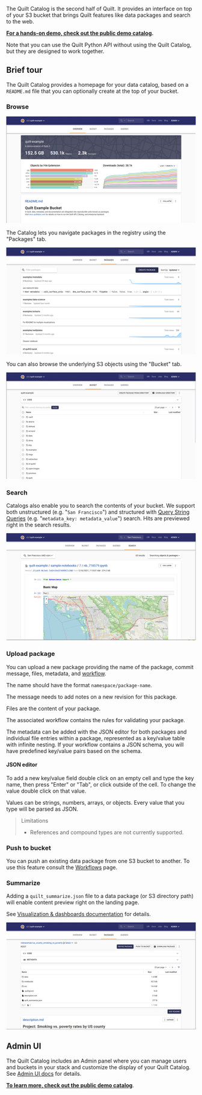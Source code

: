 <!-- markdownlint-disable-next-line first-line-h1 -->
The Quilt Catalog is the second half of Quilt. It provides an interface on top
of your S3 bucket that brings Quilt features like data packages and search to
the web.

**[For a hands-on demo, check out the public demo catalog](https://open.quiltdata.com/b/quilt-example).**

Note that you can use the Quilt Python API without using the Quilt Catalog,
but they are designed to work together.

## Brief tour

The Quilt Catalog provides a homepage for your data catalog, based on a `README.md`
file that you can optionally create at the top of your bucket.

### Browse

![Homepage](../imgs/catalog_homepage.png)

The Catalog lets you navigate packages in the registry using the "Packages" tab.

![Packages tab](../imgs/catalog_packages_tab.png)

You can also browse the underlying S3 objects using the "Bucket" tab.

![Files tab](../imgs/catalog_bucket_tab.png)

### Search

Catalogs also enable you to search the contents of your bucket. We support both
unstructured (e.g. "`San Francisco`") and structured with
[Query String Queries](https://www.elastic.co/guide/en/elasticsearch/reference/6.7/query-dsl-query-string-query.html#query-string-syntax)
(e.g. "`metadata_key: metadata_value`") search. Hits are previewed right in the
search results.

![Search](../imgs/catalog_search.png)

### Upload package

You can upload a new package providing the name of the package, commit message,
files, metadata, and [workflow](../advanced-features/workflows.md).

The name should have the format `namespace/package-name`.

The message needs to add notes on a new revision for this package.

Files are the content of your package.

The associated workflow contains the rules for validating your package.

The metadata can be added with the JSON editor for both packages and individual file
entries within a package, represented as a key/value table with infinite
nesting. If your workflow contains a JSON schema, you will have predefined key/value
pairs based on the schema.

#### JSON editor

To add a new key/value field double click on an empty cell and type the key name,
then press "Enter" or "Tab", or click outside of the cell. To change the value
double click on that value.

Values can be strings, numbers, arrays, or objects. Every value that you type
will be parsed as JSON.

> Limitations
>
> * References and compound types are not currently supported.

### Push to bucket

You can push an existing data package from one S3 bucket to another. To use this
feature consult the [Workflows](../advanced-features/workflows.md) page.

### Summarize

Adding a `quilt_summarize.json` file to a data package (or S3 directory path)
will enable content preview right on the landing page.

See [Visualization & dashboards documentation](../Catalog/VisualizationDashboards.md#quilt_summarize.json)
for details.

![Package landing page](../imgs/catalog_package_landing_page.png)

## Admin UI

The Quilt Catalog includes an Admin panel where you can manage users and
buckets in your stack and customize the display of your Quilt Catalog.
See [Admin UI docs](../Catalog/Admin.md) for details.

**[To learn more, check out the public demo catalog](https://open.quiltdata.com/b/quilt-example)**.
